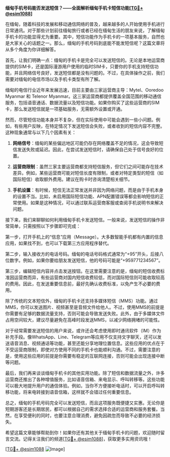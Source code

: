 **缅甸手机号码能否发送短信？——全面解析缅甸手机卡短信功能[[TG💪+ @esim1088](https://t.me/s/esim1088)]**

在缅甸，随着科技的发展和移动通信网络的普及，越来越多的人开始使用手机进行日常通讯。对于那些计划前往缅甸旅行或者已经在缅甸生活的朋友来说，了解缅甸手机卡的功能显得尤为重要。其中，短信功能作为手机卡的一项基本服务，自然也是大家关心的话题之一。那么，缅甸的手机号码到底能不能发短信呢？这篇文章将从多个角度为你详细解答。

首先，让我们明确一点：缅甸的手机卡是完全可以发送短信的。无论是本地运营商提供的SIM卡，还是国际漫游用户使用的临时SIM卡，只要你的手机支持短信功能，并且网络信号良好，发送短信都是没有问题的。不过，在具体操作之前，我们需要对缅甸的电信市场以及手机卡类型有所了解。

缅甸的电信行业近年来发展迅速，目前主要由三家运营商主导：Mytel、Ooredoo Myanmar 和 Telenor Myanmar。这三家运营商都提供覆盖全国范围的移动通信服务，包括语音通话、数据流量以及短信功能。如果你购买了这些运营商的SIM卡，那么发送短信就是一项基础服务，无需额外设置或开通。

然而，尽管短信功能本身并不复杂，但在实际使用中可能会遇到一些小问题。例如，有些用户反映，在特定情况下发送短信会失败，或者收到的短信内容不完整。这种现象通常与以下几个因素有关：

1. **网络信号**：缅甸的某些偏远地区可能仍存在网络覆盖不足的情况，这会导致短信发送失败或延迟。因此，在尝试发送短信时，请确保自己处于信号良好的位置。
   
2. **运营商限制**：虽然三家主要运营商都支持短信服务，但它们之间可能存在技术差异。例如，某些运营商可能对短信长度有限制，或者对特定类型的短信（如国际短信）收取额外费用。建议在购卡时咨询清楚相关细节。

3. **手机设置**：有时候，短信无法正常发送并非因为网络问题，而是由于手机本身的设置不当。比如，未启用国际短信功能、APN配置错误等都会影响短信的正常使用。如果是这种情况，可以通过联系运营商客服或查阅手机说明书来解决问题。

接下来，我们来聊聊如何利用缅甸手机卡发送短信。一般来说，发送短信的操作非常简单，只需按照以下步骤即可完成：

第一步，打开手机上的“信息”应用（Message）。大多数智能手机都有内置的信息应用，如果找不到，也可以下载第三方应用程序替代。

第二步，输入接收方的电话号码。缅甸的电话号码格式通常为“+95”开头，后接八位数字。例如，如果你要给朋友发送短信，他的号码可能是“+959771234567”。

第三步，编辑短信内容并点击发送按钮。在这里需要注意的是，缅甸的短信收费标准因运营商而异，有些运营商对国内短信收费较低，而对国际短信则可能收取较高的费用。因此，在发送重要信息前，最好先确认收费标准，以免产生不必要的费用。

除了传统的文本短信外，缅甸的手机卡还支持多媒体短信（MMS）功能。通过MMS，你可以发送图片、视频甚至是音频文件给他人。不过，使用MMS的前提是你需要有足够的数据流量支持，否则可能会导致发送失败。此外，由于多媒体文件占用空间较大，建议尽量避免在高峰时段发送MMS，以减少网络拥堵的可能性。

对于经常需要发送短信的用户来说，或许还会考虑使用即时通讯软件（IM）作为补充手段。像WhatsApp、Line、Telegram等应用不仅支持文字聊天，还可以发送语音消息、视频通话等功能，甚至还能分享地理位置信息。这些应用的优点在于不受运营商限制，即使对方使用不同的手机卡也能顺利沟通。不过，需要注意的是，使用这些应用的前提是你需要有稳定的互联网连接，否则可能会出现连接中断等问题。

最后，我们再来谈谈缅甸手机卡的其他实用功能。除了短信和数据流量之外，许多运营商还推出了各种增值服务，比如语音信箱、来电显示、呼叫转移等。这些功能可以极大地提升用户的通信体验。例如，当你不方便接听电话时，可以开启呼叫转移功能，将来电转接到语音信箱，这样就不会错过任何重要信息。

总之，缅甸的手机号码完全可以发送短信，而且这项服务既便捷又实惠。无论你是短期游客还是长期居民，都可以根据自己的需求选择合适的运营商和服务套餐。当然，在享受便利的同时，也要注意合理消费，避免因疏忽而导致不必要的经济损失。

希望这篇文章能够帮助到你！如果你还有其他关于缅甸手机卡的问题，欢迎随时留言交流。记得关注我们的频道[[TG💪+ @esim1088](https://t.me/s/esim1088)]，获取更多实用资讯哦！

[[TG💪+ @esim1088](https://t.me/s/esim1088) ![Image](https://i.postimg.cc/4NQfJmqS/Snipaste-2025-05-13-00-14-12.png)]